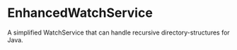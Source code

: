 # EnhancedWatchService
A simplified WatchService that can handle recursive directory-structures for Java.
